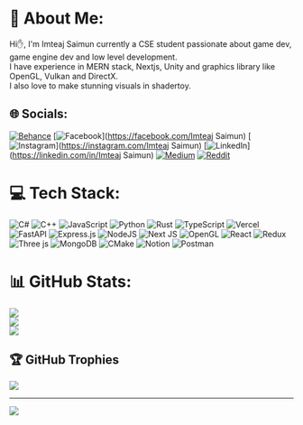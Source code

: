 # 💫 About Me:
Hi✋, I'm Imteaj Saimun currently a CSE student passionate about game dev, game engine dev and low level development.<br>I have experience in MERN stack, Nextjs, Unity and graphics library like OpenGL, Vulkan and DirectX.<br>I also love to make stunning visuals in shadertoy.


## 🌐 Socials:
[![Behance](https://img.shields.io/badge/Behance-1769ff?logo=behance&logoColor=white)](https://behance.net/Saimun-jd) [![Facebook](https://img.shields.io/badge/Facebook-%231877F2.svg?logo=Facebook&logoColor=white)](https://facebook.com/Imteaj Saimun) [![Instagram](https://img.shields.io/badge/Instagram-%23E4405F.svg?logo=Instagram&logoColor=white)](https://instagram.com/Imteaj Saimun) [![LinkedIn](https://img.shields.io/badge/LinkedIn-%230077B5.svg?logo=linkedin&logoColor=white)](https://linkedin.com/in/Imteaj Saimun) [![Medium](https://img.shields.io/badge/Medium-12100E?logo=medium&logoColor=white)](https://medium.com/@Saimunjd) [![Reddit](https://img.shields.io/badge/Reddit-%23FF4500.svg?logo=Reddit&logoColor=white)](https://reddit.com/user/Saimun_jd) 

# 💻 Tech Stack:
![C#](https://img.shields.io/badge/c%23-%23239120.svg?style=for-the-badge&logo=csharp&logoColor=white) ![C++](https://img.shields.io/badge/c++-%2300599C.svg?style=for-the-badge&logo=c%2B%2B&logoColor=white) ![JavaScript](https://img.shields.io/badge/javascript-%23323330.svg?style=for-the-badge&logo=javascript&logoColor=%23F7DF1E) ![Python](https://img.shields.io/badge/python-3670A0?style=for-the-badge&logo=python&logoColor=ffdd54) ![Rust](https://img.shields.io/badge/rust-%23000000.svg?style=for-the-badge&logo=rust&logoColor=white) ![TypeScript](https://img.shields.io/badge/typescript-%23007ACC.svg?style=for-the-badge&logo=typescript&logoColor=white) ![Vercel](https://img.shields.io/badge/vercel-%23000000.svg?style=for-the-badge&logo=vercel&logoColor=white) ![FastAPI](https://img.shields.io/badge/FastAPI-005571?style=for-the-badge&logo=fastapi) ![Express.js](https://img.shields.io/badge/express.js-%23404d59.svg?style=for-the-badge&logo=express&logoColor=%2361DAFB) ![NodeJS](https://img.shields.io/badge/node.js-6DA55F?style=for-the-badge&logo=node.js&logoColor=white) ![Next JS](https://img.shields.io/badge/Next-black?style=for-the-badge&logo=next.js&logoColor=white) ![OpenGL](https://img.shields.io/badge/OpenGL-%23FFFFFF.svg?style=for-the-badge&logo=opengl) ![React](https://img.shields.io/badge/react-%2320232a.svg?style=for-the-badge&logo=react&logoColor=%2361DAFB) ![Redux](https://img.shields.io/badge/redux-%23593d88.svg?style=for-the-badge&logo=redux&logoColor=white) ![Three js](https://img.shields.io/badge/threejs-black?style=for-the-badge&logo=three.js&logoColor=white) ![MongoDB](https://img.shields.io/badge/MongoDB-%234ea94b.svg?style=for-the-badge&logo=mongodb&logoColor=white) ![CMake](https://img.shields.io/badge/CMake-%23008FBA.svg?style=for-the-badge&logo=cmake&logoColor=white) ![Notion](https://img.shields.io/badge/Notion-%23000000.svg?style=for-the-badge&logo=notion&logoColor=white) ![Postman](https://img.shields.io/badge/Postman-FF6C37?style=for-the-badge&logo=postman&logoColor=white)
# 📊 GitHub Stats:
![](https://github-readme-stats.vercel.app/api?username=Saimun-jd&theme=tokyonight&hide_border=false&include_all_commits=true&count_private=true)<br/>
![](https://github-readme-streak-stats.herokuapp.com/?user=Saimun-jd&theme=tokyonight&hide_border=false)<br/>
![](https://github-readme-stats.vercel.app/api/top-langs/?username=Saimun-jd&theme=tokyonight&hide_border=false&include_all_commits=true&count_private=true&layout=compact)

## 🏆 GitHub Trophies
![](https://github-profile-trophy.vercel.app/?username=Saimun-jd&theme=radical&no-frame=false&no-bg=false&margin-w=4)

---
[![](https://visitcount.itsvg.in/api?id=Saimun-jd&icon=0&color=0)](https://visitcount.itsvg.in)

<!-- Proudly created with GPRM ( https://gprm.itsvg.in ) -->
